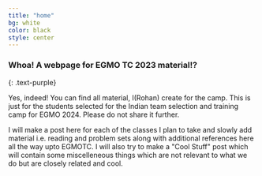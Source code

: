 ```yaml
---
title: "home"
bg: white
color: black
style: center
---
```


### Whoa! A webpage for EGMO TC 2023 material!? 
{: .text-purple}

Yes, indeed! You can find all material, I(Rohan) create for the camp. This is just for the students selected for the Indian team selection and training camp for EGMO 2024. Please do not share it further.

I will make a post here for each of the classes I plan to take and slowly add material i.e. reading and problem sets along with additional references here all the way upto EGMOTC. I will also try to make a "Cool Stuff" post which will contain some miscelleneous things which are not relevant to what we do but are closely related and cool. 


